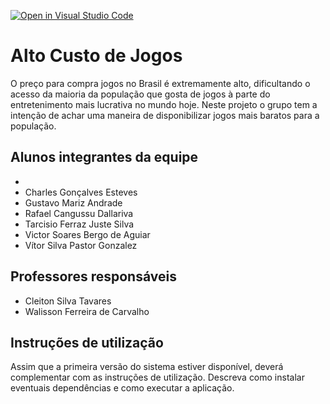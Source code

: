[![Open in Visual Studio Code](https://classroom.github.com/assets/open-in-vscode-c66648af7eb3fe8bc4f294546bfd86ef473780cde1dea487d3c4ff354943c9ae.svg)](https://classroom.github.com/online_ide?assignment_repo_id=7572069&assignment_repo_type=AssignmentRepo)
# Alto Custo de Jogos
O preço para compra jogos no Brasil é extremamente alto, dificultando o acesso da maioria da população que gosta de jogos à parte do entretenimento mais lucrativa no mundo hoje. Neste projeto o grupo tem a intenção de achar uma maneira de disponibilizar jogos mais baratos para a população.

## Alunos integrantes da equipe 

* 
* Charles Gonçalves Esteves
* Gustavo Mariz Andrade
* Rafael Cangussu Dallariva
* Tarcisio Ferraz Juste Silva
* Victor Soares Bergo de Aguiar 
* Vítor Silva Pastor Gonzalez

## Professores responsáveis

* Cleiton Silva Tavares
* Walisson Ferreira de Carvalho

## Instruções de utilização

Assim que a primeira versão do sistema estiver disponível, deverá complementar com as instruções de utilização. Descreva como instalar eventuais dependências e como executar a aplicação.
